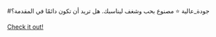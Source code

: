 #جودة_عالية ⭐ مصنوع بحب وشغف ليناسبك. هل تريد أن تكون دائمًا في المقدمة؟

[Check it out!](https://www.facebook.com/share/17TW2PL6Tj/)